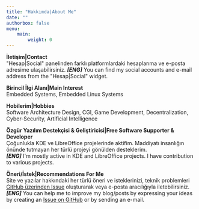```yaml
---
title: "Hakkımda|About Me"
date: ""
authorbox: false
menu:
    main:
        weight: 0
---
```


**İletişim|Contact** <br>
"Hesap|Social" panelinden farklı platformlardaki hesaplarıma ve e-posta adresime ulaşabilirsiniz.
***[ENG]*** You can find my social accounts and e-mail address from the "Hesap|Social" widget.

**Birincil İlgi Alanı|Main Interest** <br>
Embedded Systems, Embedded Linux Systems

**Hobilerim|Hobbies** <br>
Software Architecture Design, CGI, Game Development, Decentralization, Cyber-Security, Artificial Intelligence

**Özgür Yazılım Destekçisi & Geliştiricisi|Free Software Supporter & Developer** <br>
Çoğunlukla KDE ve LibreOffice projelerinde aktifim. Maddiyatı insanlığın önünde tutmayan her türlü projeyi gönülden desteklerim.<br>
***[ENG]*** I'm mostly active in KDE and LibreOffice projects. I have contribution to various projects.

**Öneri/İstek|Recommendations For Me** <br>
Site ve yazılar hakkındaki her türlü öneri ve isteklerinizi, teknik problemleri [GitHub üzerinden Issue](https://github.com/furkantokac/furkantokac.com/issues) oluşturarak veya e-posta aracılığıyla iletebilirsiniz. <br>
***[ENG]*** You can help me to improve my blog/posts by expressing your ideas by creating an [Issue on GitHub](https://github.com/furkantokac/furkantokac.com/issues) or by sending an e-mail.
